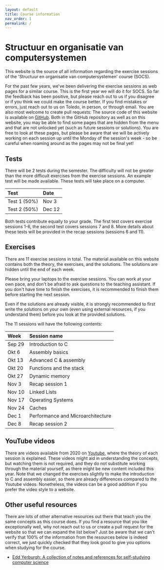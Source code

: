```yaml
---
layout: default
title: Course information
nav_order: 1
permalink: /
---
```


# Structuur en organisatie van computersystemen

This website is the source of all information regarding the exercise sessions of the
'Structuur en organisatie van computersystemen' course (SOCS).

For the past few years, we've been delivering the exercise sessions as web pages for a similar course. This is the first year we will do it for SOCS. So far the feedback has been positive, but please reach out to us if you disagree or if you think we could make the course better. If you find mistakes or errors, just reach out to us on Toledo, in person, or through email. You are also most welcome to create pull requests: The source code of this website is available on [GitHub](https://github.com/socs-kul/socs-kul.github.io). Both in the GitHub repository as well as on this website, you may be able to find some pages that are hidden from the menu and that are not unlocked yet (such as future sessions or solutions). You are free to look at these pages, but please be aware that we will be actively working on each session up until the Monday of the session's week - so be careful when roaming around as the pages may not be final yet!

## Tests
There will be 2 tests during the semester. The difficulty will not be greater than the more difficult exercises from the exercise sessions. An example test will be made available.
These tests will take place on a computer.

| Test       | Date            |
| :-----        | :-----------     |
| Test 1 (50%) | Nov 3  |
| Test 2 (50%) | Dec 12 |

Both tests contribute equally to your grade. The first test covers exercise sessions 1-6, the second test covers sessions 7 and 8. More details about these tests will be provided in the recap sessions (sessions 6 and 11).

## Exercises

There are 11 exercise sessions in total. The material available on this website contains
both the theory, the exercises, and the solutions. The solutions are hidden until the end
of each week.

Please bring your laptops to the exercise sessions. You can work at your own pace, and don't
be afraid to ask questions to the teaching assistant. If you don't have time to finish
the exercises, it is recommended to finish them before starting the next session.

Even if the solutions are already visible, it is strongly recommended to first write the
solutions on your own (even using external resources, if you understand them) before you
look at the provided solutions.

The 11 sessions will have the following contents:

| Week       | Session name             |
| :-----        | :-----------     |
| Sep 29  | Introduction to C  |
| Okt 6 | Assembly basics |
| Okt 13 | Advanced C & assembly |
| Okt 20 | Functions and the stack |
| Okt 27 | Dynamic memory |
| Nov 3 | Recap session 1 |
| Nov 10 | Linked Lists |
| Nov 17 | Operating Systems |
| Nov 24 | Caches |
| Dec 1 | Performance and Microarchitecture
| Dec 8 | Recap session 2 |

## YouTube videos

There are videos available from 2020 on [Youtube](https://www.youtube.com/playlist?list=PLMXWnt556xY4Sexd5FMBc-ZF7pFb2SLnU), where the theory of each session is explained.
These videos might aid in understanding the concepts, but watching them is not required,
and they do not substitute working through the material yourself, as there might be new
content included this year.
Note that we changed the exercises slightly to make the introduction to C and assembly easier, so there are already differences compared to the Youtube videos. Nonetheless, the videos can be a good addition if you prefer the video style to a website.

## Other useful resources

There are lots of other alternative resources out there that teach you the same concepts as this course does. If you find a resource that you like exceptionally well, why not reach out to us or create a pull request for the website so that we can expand the list below? Just be aware that we can't verify that 100% of the information from the resources below is indeed correct, we just quickly checked that they look good to give you options when studying for the course.

- [Edd Yerburgh: A collection of notes and references for self-studying computer science](https://notes.eddyerburgh.me/computer-architecture)
